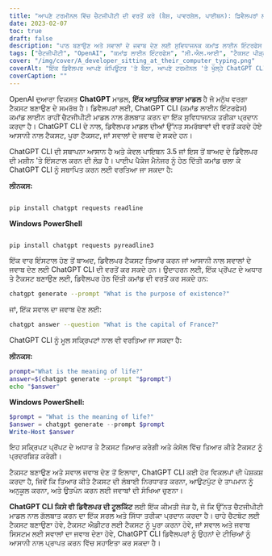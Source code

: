 ```yaml
---
title: "ਆਪਣੇ ਟਰਮੀਨਲ ਵਿੱਚ ਚੈਟਜੀਪੀਟੀ ਦੀ ਵਰਤੋਂ ਕਰੋ (ਬੈਸ਼, ਪਾਵਰਸ਼ੇਲ, ਪਾਈਥਨ): ਡਿਵੈਲਪਰਾਂ ਲਈ ਚੈਟਜੀਪੀਟੀ ਸੀਐਲਆਈ ਟੂਲ ਦੀ ਇੱਕ ਜਾਣ-ਪਛਾਣ"
date: 2023-02-07
toc: true
draft: false
description: "ਪਾਠ ਬਣਾਉਣ ਅਤੇ ਸਵਾਲਾਂ ਦੇ ਜਵਾਬ ਦੇਣ ਲਈ ਸੁਵਿਧਾਜਨਕ ਕਮਾਂਡ ਲਾਈਨ ਇੰਟਰਫੇਸ (CLI) ਦੁਆਰਾ OpenAI ਦੇ ChatGPT ਮਾਡਲ ਦੀ ਵਰਤੋਂ ਕਿਵੇਂ ਕਰਨੀ ਹੈ ਬਾਰੇ ਸਿੱਖੋ।"
tags: ["ਚੈਟਜੀਪੀਟੀ", "OpenAI", "ਕਮਾਂਡ ਲਾਈਨ ਇੰਟਰਫੇਸ", "ਸੀ.ਐਲ.ਆਈ", "ਟੈਕਸਟ ਪੀੜ੍ਹੀ", "ਸਵਾਲ ਦਾ ਜਵਾਬ", "ਡਿਵੈਲਪਰ ਟੂਲਕਿੱਟ", "ਪਾਈਪ ਪੈਕੇਜ ਮੈਨੇਜਰ", "ਪਾਈਥਨ 3.5", "ਪਾਵਰਸ਼ੇਲ", "ਬਾਸ਼"]
cover: "/img/cover/A_developer_sitting_at_their_computer_typing.png"
coverAlt: "ਇੱਕ ਡਿਵੈਲਪਰ ਆਪਣੇ ਕੰਪਿਊਟਰ 'ਤੇ ਬੈਠਾ, ਆਪਣੇ ਟਰਮੀਨਲ 'ਤੇ ਖੁੱਲ੍ਹੇ ChatGPT CLI ਨਾਲ ਆਪਣੇ ਕੀਬੋਰਡ 'ਤੇ ਟਾਈਪ ਕਰ ਰਿਹਾ ਹੈ।"
coverCaption: ""
---
```


OpenAI ਦੁਆਰਾ ਵਿਕਸਤ **ChatGPT** ਮਾਡਲ, **ਇੱਕ ਆਧੁਨਿਕ ਭਾਸ਼ਾ ਮਾਡਲ** ਹੈ ਜੋ ਮਨੁੱਖ ਵਰਗਾ ਟੈਕਸਟ ਬਣਾਉਣ ਦੇ ਸਮਰੱਥ ਹੈ। ਡਿਵੈਲਪਰਾਂ ਲਈ, ChatGPT CLI (ਕਮਾਂਡ ਲਾਈਨ ਇੰਟਰਫੇਸ) ਕਮਾਂਡ ਲਾਈਨ ਰਾਹੀਂ ਚੈਟਜੀਪੀਟੀ ਮਾਡਲ ਨਾਲ ਗੱਲਬਾਤ ਕਰਨ ਦਾ ਇੱਕ ਸੁਵਿਧਾਜਨਕ ਤਰੀਕਾ ਪ੍ਰਦਾਨ ਕਰਦਾ ਹੈ। ChatGPT CLI ਦੇ ਨਾਲ, ਡਿਵੈਲਪਰ ਮਾਡਲ ਦੀਆਂ ਉੱਨਤ ਸਮਰੱਥਾਵਾਂ ਦੀ ਵਰਤੋਂ ਕਰਦੇ ਹੋਏ ਆਸਾਨੀ ਨਾਲ ਟੈਕਸਟ, ਪੂਰਾ ਟੈਕਸਟ, ਜਾਂ ਸਵਾਲਾਂ ਦੇ ਜਵਾਬ ਦੇ ਸਕਦੇ ਹਨ।

ChatGPT CLI ਦੀ ਸਥਾਪਨਾ ਆਸਾਨ ਹੈ ਅਤੇ ਕੇਵਲ ਪਾਇਥਨ 3.5 ਜਾਂ ਇਸ ਤੋਂ ਬਾਅਦ ਦੇ ਡਿਵੈਲਪਰ ਦੀ ਮਸ਼ੀਨ 'ਤੇ ਇੰਸਟਾਲ ਕਰਨ ਦੀ ਲੋੜ ਹੈ। ਪਾਈਪ ਪੈਕੇਜ ਮੈਨੇਜਰ ਨੂੰ ਹੇਠ ਦਿੱਤੀ ਕਮਾਂਡ ਚਲਾ ਕੇ ChatGPT CLI ਨੂੰ ਸਥਾਪਿਤ ਕਰਨ ਲਈ ਵਰਤਿਆ ਜਾ ਸਕਦਾ ਹੈ:

**ਲੀਨਕਸ:**
```bash

pip install chatgpt requests readline

```

**Windows PowerShell**
```powershell

pip install chatgpt requests pyreadline3

```

ਇੱਕ ਵਾਰ ਇੰਸਟਾਲ ਹੋਣ ਤੋਂ ਬਾਅਦ, ਡਿਵੈਲਪਰ ਟੈਕਸਟ ਤਿਆਰ ਕਰਨ ਜਾਂ ਆਸਾਨੀ ਨਾਲ ਸਵਾਲਾਂ ਦੇ ਜਵਾਬ ਦੇਣ ਲਈ ChatGPT CLI ਦੀ ਵਰਤੋਂ ਕਰ ਸਕਦੇ ਹਨ। ਉਦਾਹਰਨ ਲਈ, ਇੱਕ ਪ੍ਰੋਂਪਟ ਦੇ ਅਧਾਰ ਤੇ ਟੈਕਸਟ ਬਣਾਉਣ ਲਈ, ਡਿਵੈਲਪਰ ਹੇਠ ਦਿੱਤੀ ਕਮਾਂਡ ਦੀ ਵਰਤੋਂ ਕਰ ਸਕਦੇ ਹਨ:

```bash
chatgpt generate --prompt "What is the purpose of existence?"
```

ਜਾਂ, ਇੱਕ ਸਵਾਲ ਦਾ ਜਵਾਬ ਦੇਣ ਲਈ:

```bash
chatgpt answer --question "What is the capital of France?"
```

ChatGPT CLI ਨੂੰ ਮੂਲ ਸਕ੍ਰਿਪਟਾਂ ਨਾਲ ਵੀ ਵਰਤਿਆ ਜਾ ਸਕਦਾ ਹੈ:

**ਲੀਨਕਸ:**
```bash
prompt="What is the meaning of life?"
answer=$(chatgpt generate --prompt "$prompt")
echo "$answer"
```

**Windows PowerShell:**
```powershell
$prompt = "What is the meaning of life?"
$answer = chatgpt generate --prompt $prompt
Write-Host $answer
```

ਇਹ ਸਕ੍ਰਿਪਟ ਪ੍ਰੋਂਪਟ ਦੇ ਅਧਾਰ ਤੇ ਟੈਕਸਟ ਤਿਆਰ ਕਰੇਗੀ ਅਤੇ ਕੰਸੋਲ ਵਿੱਚ ਤਿਆਰ ਕੀਤੇ ਟੈਕਸਟ ਨੂੰ ਪ੍ਰਦਰਸ਼ਿਤ ਕਰੇਗੀ।

ਟੈਕਸਟ ਬਣਾਉਣ ਅਤੇ ਸਵਾਲ ਜਵਾਬ ਦੇਣ ਤੋਂ ਇਲਾਵਾ, ChatGPT CLI ਕਈ ਹੋਰ ਵਿਕਲਪਾਂ ਦੀ ਪੇਸ਼ਕਸ਼ ਕਰਦਾ ਹੈ, ਜਿਵੇਂ ਕਿ ਤਿਆਰ ਕੀਤੇ ਟੈਕਸਟ ਦੀ ਲੰਬਾਈ ਨਿਰਧਾਰਤ ਕਰਨਾ, ਆਉਟਪੁੱਟ ਦੇ ਤਾਪਮਾਨ ਨੂੰ ਅਨੁਕੂਲ ਕਰਨਾ, ਅਤੇ ਉਤਪੰਨ ਕਰਨ ਲਈ ਜਵਾਬਾਂ ਦੀ ਸੰਖਿਆ ਚੁਣਨਾ।

**ChatGPT CLI ਕਿਸੇ ਵੀ ਡਿਵੈਲਪਰ ਦੀ ਟੂਲਕਿੱਟ** ਲਈ ਇੱਕ ਕੀਮਤੀ ਜੋੜ ਹੈ, ਜੋ ਕਿ ਉੱਨਤ ਚੈਟਜੀਪੀਟੀ ਮਾਡਲ ਨਾਲ ਗੱਲਬਾਤ ਕਰਨ ਦਾ ਇੱਕ ਸਰਲ ਅਤੇ ਸਿੱਧਾ ਤਰੀਕਾ ਪ੍ਰਦਾਨ ਕਰਦਾ ਹੈ। ਚਾਹੇ ਚੈਟਬੋਟ ਲਈ ਟੈਕਸਟ ਬਣਾਉਣਾ ਹੋਵੇ, ਟੈਕਸਟ ਐਡੀਟਰ ਲਈ ਟੈਕਸਟ ਨੂੰ ਪੂਰਾ ਕਰਨਾ ਹੋਵੇ, ਜਾਂ ਸਵਾਲ ਅਤੇ ਜਵਾਬ ਸਿਸਟਮ ਲਈ ਸਵਾਲਾਂ ਦਾ ਜਵਾਬ ਦੇਣਾ ਹੋਵੇ, ChatGPT CLI ਡਿਵੈਲਪਰਾਂ ਨੂੰ ਉਹਨਾਂ ਦੇ ਟੀਚਿਆਂ ਨੂੰ ਆਸਾਨੀ ਨਾਲ ਪ੍ਰਾਪਤ ਕਰਨ ਵਿੱਚ ਸਹਾਇਤਾ ਕਰ ਸਕਦਾ ਹੈ।